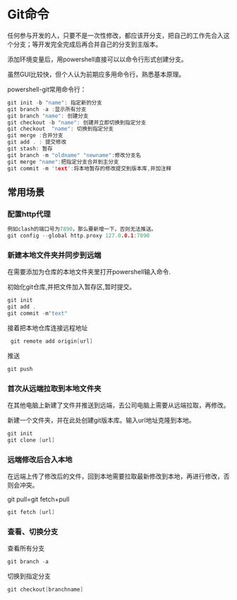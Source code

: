 # Git命令

<!--TOC-->

任何参与开发的人，只要不是一次性修改，都应该开分支，把自己的工作先合入这个分支；等开发完全完成后再合并自己的分支到主版本。

添加环境变量后，用powershell直接可以以命令行形式创建分支。

虽然GUI比较快，但个人认为前期应多用命令行，熟悉基本原理。

powershell-git常用命令行：

```cpp
git init -b "name": 指定新的分支
git branch -a :显示所有分支
git branch "name": 创建分支
git checkout -b "name": 创建并立即切换到指定分支
git checkout  "name": 切换到指定分支
git merge :合并分支
git add . : 提交修改
git stash: 暂存
git branch -m "oldname" "newname":修改分支名
git merge "name":把指定分支合并到主分支
git commit -m 'text':将本地暂存的修改提交到版本库,并加注释
```

## 常用场景

### 配置http代理

```cpp
例如clash的端口号为7890，那么要新增一下，否则无法推送。
git config --global http.proxy 127.0.0.1:7890   
```

### 新建本地文件夹并同步到远端

在需要添加为仓库的本地文件夹里打开powershell输入命令.

初始化git仓库,并把文件加入暂存区,暂时提交。

```cpp
git init
git add .
git commit -m"text"
```

接着把本地仓库连接远程地址

```c
 git remote add origin[url]
```

推送

```cpp
git push
```

### 首次从远端拉取到本地文件夹

在其他电脑上新建了文件并推送到远端，去公司电脑上需要从远端拉取，再修改。

新建一个文件夹，并在此处创建git版本库。输入url地址克隆到本地。

```cpp
git init
git clone [url]
```

### 远端修改后合入本地

在远端上传了修改后的文件，回到本地需要拉取最新修改到本地，再进行修改，否则会冲突。

git pull=git fetch+pull

```cpp
git fetch [url]
```

### 查看、切换分支

查看所有分支

```cpp
git branch -a
```

切换到指定分支

```cpp
git checkout[branchname]
```

